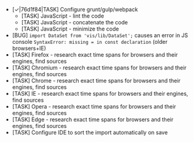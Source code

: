 * [✓|76d1f84|TASK] Configure grunt/gulp/webpack
  * [TASK] JavaScript - lint the code
  * [TASK] JavaScript - concatenate the code
  * [TASK] JavaScript - minimize the code
* [BUG] `import DataSet from 'vis/lib/DataSet';` causes an error in JS console `SyntaxError: missing = in const declaration` (older browsers+IE)
* [TASK] Firefox - research exact time spans for browsers and their engines, find sources
* [TASK] Chromium - research exact time spans for browsers and their engines, find sources
* [TASK] Chrome - research exact time spans for browsers and their engines, find sources
* [TASK] IE - research exact time spans for browsers and their engines, find sources
* [TASK] Opera - research exact time spans for browsers and their engines, find sources
* [TASK] Edge - research exact time spans for browsers and their engines, find sources
* [TASK] Configure IDE to sort the import automatically on save
